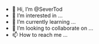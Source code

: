 - 👋 Hi, I’m @SeverTod
- 👀 I’m interested in ...
- 🌱 I’m currently learning ...
- 💞️ I’m looking to collaborate on ...
- 📫 How to reach me ...

<!---
SeverTod/SeverTod is a ✨ special ✨ repository because its `README.md` (this file) appears on your GitHub profile.
You can click the Preview link to take a look at your changes.
--->
